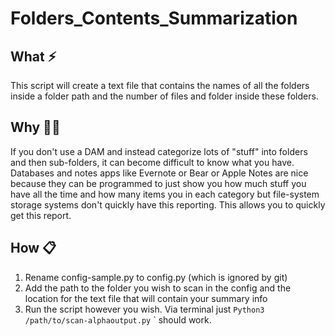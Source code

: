 # Folders_Contents_Summarization

## What ⚡
This script will create a text file that contains the names of all the folders inside a folder path and the number of files and folder inside these folders. 

## Why 🤷‍♂️
If you don't use a DAM and instead categorize lots of "stuff" into folders and then sub-folders, it can become difficult to know what you have. Databases and notes apps like Evernote or Bear or Apple Notes are nice because they can be programmed to just show you how much stuff you have all the time and how many items you in each category but file-system storage systems don't quickly have this reporting. This allows you to quickly get this report. 

## How 📋
1. Rename config-sample.py to config.py (which is ignored by git)
2. Add the path to the folder you wish to scan in the config and the location for the text file that will contain your summary info
3. Run the script however you wish. Via terminal just `Python3 /path/to/scan-alphaoutput.py` ` should work. 
